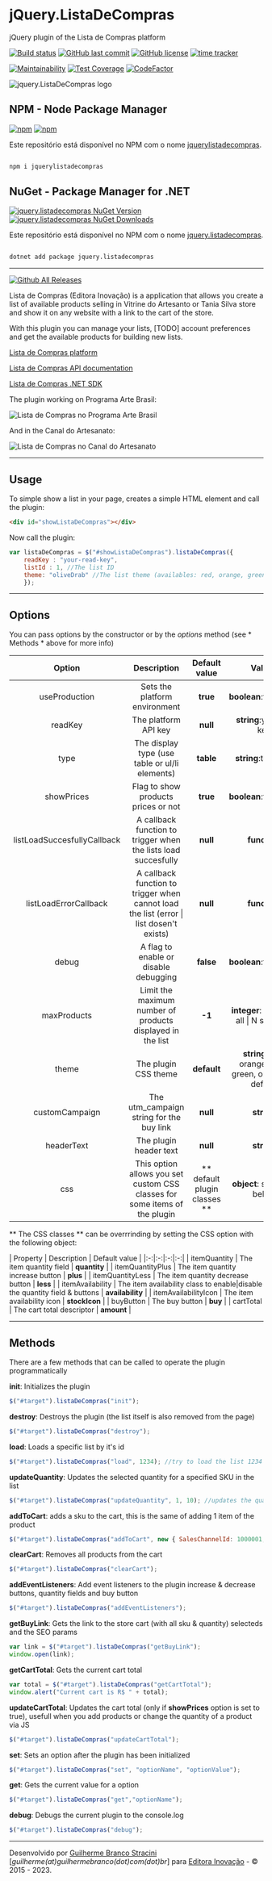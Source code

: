 # jQuery.ListaDeCompras

jQuery plugin of the Lista de Compras platform

[![Build status](https://ci.appveyor.com/api/projects/status/349rs8y8rk7vqnjw/branch/main?svg=true)](https://ci.appveyor.com/project/guibranco/jquery-listadecompras/branch/main)
[![GitHub last commit](https://img.shields.io/github/last-commit/InovacaoMediaBrasil/jQuery.ListaDeCompras)](https://wakatime.com/badge/github/InovacaoMediaBrasil/jQuery.ListaDeCompras)
[![GitHub license](https://img.shields.io/github/license/InovacaoMediaBrasil/jQuery.ListaDeCompras)](https://wakatime.com/badge/github/InovacaoMediaBrasil/jQuery.ListaDeCompras)
[![time tracker](https://wakatime.com/badge/github/InovacaoMediaBrasil/jQuery.ListaDeCompras.svg)](https://wakatime.com/badge/github/InovacaoMediaBrasil/jQuery.ListaDeCompras)

[![Maintainability](https://api.codeclimate.com/v1/badges/55e52654e1280711eea8/maintainability)](https://codeclimate.com/github/InovacaoMediaBrasil/jQuery.ListaDeCompras/maintainability)
[![Test Coverage](https://api.codeclimate.com/v1/badges/55e52654e1280711eea8/test_coverage)](https://codeclimate.com/github/InovacaoMediaBrasil/jQuery.ListaDeCompras/test_coverage)
[![CodeFactor](https://www.codefactor.io/repository/github/InovacaoMediaBrasil/jQuery.ListaDeCompras/badge)](https://www.codefactor.io/repository/github/InovacaoMediaBrasil/jQuery.ListaDeCompras)

![jquery.ListaDeCompras logo](https://raw.githubusercontent.com/InovacaoMediaBrasil/jQuery.ListaDeCompras/main/logo.png)

## NPM - Node Package Manager

[![npm](https://img.shields.io/npm/v/jquerylistadecompras)](https://www.npmjs.com/package/jquerylistadecompras)
[![npm](https://img.shields.io/npm/dy/jquerylistadecompras)](https://www.npmjs.com/package/jquerylistadecompras)

Este repositório está disponível no NPM com o nome [jquerylistadecompras](https://www.npmjs.com/package/jquerylistadecompras).

```bash

npm i jquerylistadecompras

```

## NuGet - Package Manager for .NET

[![jquery.listadecompras NuGet Version](https://img.shields.io/nuget/v/jquery.listadecompras.svg?style=flat)](https://www.nuget.org/packages/jquery.listadecompras/)
[![jquery.listadecompras NuGet Downloads](https://img.shields.io/nuget/dt/jquery.listadecompras.svg?style=flat)](https://www.nuget.org/packages/BancosBjquery.listadecomprasrasileiros/)

Este repositório está disponível no NPM com o nome [jquery.listadecompras](https://www.nuget.org/packages/jquery.listadecompras/).

```bash

dotnet add package jquery.listadecompras

```

---

[![Github All Releases](https://img.shields.io/github/downloads/InovacaoMediaBrasil/jQuery.ListaDeCompras/total.svg?style=plastic)](https://github.com/InovacaoMediaBrasil/jQuery.ListaDeCompras)

Lista de Compras (Editora Inovação) is a application that allows you create a list of available products selling in Vitrine do Artesanto or Tania Silva store and show it on any website with a link to the cart of the store.

With this plugin you can manage your lists, [TODO] account preferences and get the available products for building new lists.

[Lista de Compras platform](https://listadecompras.editorainovacao.com.br) 

[Lista de Compras API documentation](http://ti.editorainovacao.com.br/Docs/ListaDeCompras/API.pdf)

[Lista de Compras .NET SDK](http://ti.editorainovacao.com.br/Docs/ListaDeCompras/SDK/)

The plugin working on Programa Arte Brasil:

![Lista de Compras no Programa Arte Brasil](https://raw.githubusercontent.com/InovacaoMediaBrasil/jQuery.ListaDeCompras/main/ListaDeCompras-ProgramaArteBrasil.PNG)

And in the Canal do Artesanato:

![Lista de Compras no Canal do Artesanato](https://raw.githubusercontent.com/InovacaoMediaBrasil/jQuery.ListaDeCompras/main/ListaDeCompras-CanalDoArtesanato.PNG)

----------

## Usage ##

To simple show a list in your page, creates a simple HTML element and call the plugin:

```html
<div id="showListaDeCompras"></div>
```
Now call the plugin:
```js
var listaDeCompras = $("#showListaDeCompras").listaDeCompras({
	readKey : "your-read-key",
	listId : 1, //The list ID
	theme: "oliveDrab" //The list theme (availables: red, orange, green, blue, oliveDrab and default)
	});
```
----------

## Options ##

You can pass options by the constructor or by the *options* method (see * Methods * above for more info)

| Option  | Description  | Default value | Values |
|:-:|:-:|:-:|:-:|
| useProduction | Sets the platform environment  | **true** | **boolean**:true\|false |
| readKey  | The platform API key | **null** | **string**:your api key |
 | type | The display type (use table or ul/li elements) | **table** | **string**:table\|list |
 | showPrices | Flag to show products prices or not | **true** | **boolean**:true\|false |
| listLoadSuccesfullyCallback | A callback function to trigger when the lists load succesfully | **null** | **function** |
| listLoadErrorCallback | A callback function to trigger when cannot load the list (error \| list dosen't exists) | **null** | **function** |
| debug | A flag to enable or disable debugging | **false** | **boolean**:true\|false |
| maxProducts | Limit the maximum number of products displayed in the list | **-1** | **integer**: -1 show all \| N shows N |
| theme | The plugin CSS theme | **default** | **string**: red, orange, blue, green, oliveDrab, default |
| customCampaign | The utm_campaign string for the buy link | **null** | **string** |
 | headerText | The plugin header text | **null** | **string** |
 | css | This option allows you set custom CSS classes for some items of the plugin | ** default plugin classes ** | **object**: see table below |

** The CSS classes ** can be overrrinding by setting the CSS option with the following object:

| Property | Description | Default value |
|:-:|:-:|:-:|:-:|
| itemQuantity | The item quantity field | **quantity** |
| itemQuantityPlus | The item quantity increase button | **plus** |
| itemQuantityLess | The item quantity decrease button | **less** | 
| itemAvailability | The item availability class to enable\|disable the quantity field & buttons | **availability** |
| itemAvailabilityIcon | The item availability icon | **stockIcon** |
| buyButton | The buy button | **buy** |
| cartTotal | The cart total descriptor | **amount** |


----------

## Methods ##

There are a few methods that can be called to operate the plugin programmatically

**init**: Initializes the plugin
```js
$("#target").listaDeCompras("init");
```

**destroy**: Destroys the plugin (the list itself is also removed from the page)
```js
$("#target").listaDeCompras("destroy");
```
**load**: Loads a specific list by it's id
```js
$("#target").listaDeCompras("load", 1234); //try to load the list 1234
```

**updateQuantity**: Updates the selected quantity for a specified SKU in the list
```js
$("#target").listaDeCompras("updateQuantity", 1, 10); //updates the quantity of SKU 1 to 10 units
```

**addToCart**: adds a sku to the cart, this is the same of adding 1 item of the product
```js
$("#target").listaDeCompras("addToCart", new { SalesChannelId: 1000001, Stock: 10, Quantity: 1, Price: 10.9});//You should pass the sales channel id, available quantity, desired quantity and the price of the SKU
```
**clearCart**: Removes all products from the cart
```js
$("#target").listaDeCompras("clearCart");
```

**addEventListeners**: Add event listeners to the plugin increase & decrease buttons, quantity fields and buy button
```js
$("#target").listaDeCompras("addEventListeners");
```

**getBuyLink**: Gets the link to the store cart (with all sku & quantity) selecteds and the SEO params
```js
var link = $("#target").listaDeCompras("getBuyLink");
window.open(link);
```

**getCartTotal**: Gets the current cart total
```js
var total = $("#target").listaDeCompras("getCartTotal");
window.alert("Current cart is R$ " + total);
```

**updateCartTotal**: Updates the cart total (only if **showPrices** option is set to true), usefull when you add products or change the quantity of a product via JS
```js
$("#target").listaDeCompras("updateCartTotal");
```

**set**: Sets an option after the plugin has been initialized
```js
$("#target").listaDeCompras("set", "optionName", "optionValue");
```

**get**: Gets the current value for a option
```js
$("#target").listaDeCompras("get","optionName");
```

**debug**: Debugs the current plugin to the console.log
```js
$("#target").listaDeCompras("debug");
```
---

Desenvolvido por [Guilherme Branco Stracini](https://www.guilhermebranco.com.br) [*guilherme(at)guilhermebranco(dot)com(dot)br*] para [Editora Inovação](https://www.editorainovacao.com.br) - © 2015 - 2023. 

